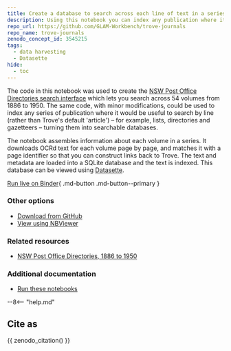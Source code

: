 ```yaml
---
title: Create a database to search across each line of text in a series of volumes
description: Using this notebook you can index any publication where it would be useful to search by line (rather than Trove's default 'article') – for example, lists, directories and gazetteers – turning them into searchable databases.
repo_url: https://github.com/GLAM-Workbench/trove-journals
repo_name: trove-journals
zenodo_concept_id: 3545215
tags:
  - data harvesting
  - Datasette
hide:
  - toc
---
```


The code in this notebook was used to create the [NSW Post Office Directories search interface](https://nsw-post-office-directories-yajhxrvxsa-ts.a.run.app/) which lets you search across 54 volumes from 1886 to 1950. The same code, with minor modifications, could be used to index any series of publication where it would be useful to search by line (rather than Trove's default 'article') – for example, lists, directories and gazetteers – turning them into searchable databases.

The notebook assembles information about each volume in a series. It downloads OCRd text for each volume page by page, and matches it with a page identifier so that you can construct links back to Trove. The text and metadata are loaded into a SQLite database and the text is indexed. This database can be viewed using [Datasette](https://datasette.io/).


[Run live on Binder](https://mybinder.org/v2/gh/GLAM-Workbench/trove-journals/master?urlpath=lab/tree/index-each-line-in-series.ipynb){ .md-button .md-button--primary }

### Other options

* [Download from GitHub](https://github.com/GLAM-Workbench/trove-journals/blob/master/index-each-line-in-series.ipynb)
* [View using NBViewer](https://nbviewer.jupyter.org/github/GLAM-Workbench/trove-journals/blob/master/index-each-line-in-series.ipynb)

### Related resources

* [NSW Post Office Directories, 1886 to 1950](../../nsw-post-office-directories/)

### Additional documentation

* [Run these notebooks](../#run-these-notebooks)

--8<-- "help.md"

## Cite as

{{ zenodo_citation() }}